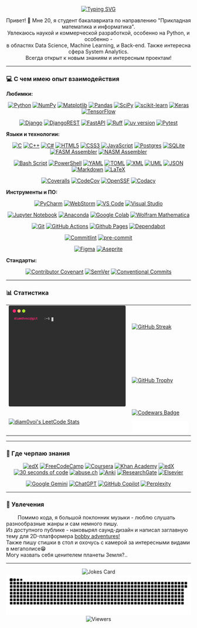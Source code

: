 
<p align="center">
  <a href="https://git.io/typing-svg"><img src="https://readme-typing-svg.demolab.com?font=Fira+Code&duration=4096&pause=1024&center=true&width=600&lines=Hello+GitHub!+I'm+20+y.+o.+bachelor+student!;Degree+in+Applied+Math+and+CS.;Current+focus+-+Python+ecosystem.;Nice+to+meet+you!" alt="Typing SVG" /></a>
</p>

<p align="center">
  Привет! 👋 Мне 20, я студент бакалавриата по направлению "Прикладная математика и информатика". <br>
  Увлекаюсь наукой и коммерческой разработкой, особенно на Python, и особенно - <br> 
  в областях Data Science, Machine Learning, и Back-end. Также интересна сфера System Analytics. <br>
  Всегда открыт к новым знаниям и интересным проектам!
</p>

---

### 💻 С чем имею опыт взаимодействия

**Любимки:**
<p align="center">
  <a href="https://www.python.org" target="_blank" rel="noreferrer"><img src="https://img.shields.io/badge/python-3670A0?style=for-the-badge&logo=python&logoColor=ffdd54" alt="Python"/></a>
  <a href="https://numpy.org/" target="_blank" rel="noreferrer"><img src="https://img.shields.io/badge/numpy-%23013243.svg?style=for-the-badge&logo=numpy&logoColor=white" alt="NumPy"/></a>
  <a href="https://matplotlib.org/" target="_blank" rel="noreferrer"><img src="https://img.shields.io/badge/Matplotlib-%23ffffff.svg?style=for-the-badge&logo=Matplotlib&logoColor=black" alt="Matplotlib"/></a>
  <a href="https://pandas.pydata.org/" target="_blank" rel="noreferrer"><img src="https://img.shields.io/badge/pandas-%23150458.svg?style=for-the-badge&logo=pandas&logoColor=white" alt="Pandas"/></a>
  <a href="https://scipy.org/" target="_blank" rel="noreferrer"><img src="https://img.shields.io/badge/SciPy-%230C55A5.svg?style=for-the-badge&logo=scipy&logoColor=%white" alt="SciPy"/></a>
  <a href="https://scikit-learn.org/" target="_blank" rel="noreferrer"><img src="https://img.shields.io/badge/scikit--learn-%23F7931E.svg?style=for-the-badge&logo=scikit-learn&logoColor=white&logoSize=auto" alt="scikit-learn"/></a>
  <a href="https://keras.io/" target="_blank" rel="noreferrer"><img src="https://img.shields.io/badge/Keras-%23D00000.svg?style=for-the-badge&logo=Keras&logoColor=white" alt="Keras"/></a>
  <a href="https://www.tensorflow.org" target="_blank" rel="noreferrer"><img src="https://img.shields.io/badge/TensorFlow-%23FF6F00.svg?style=for-the-badge&logo=TensorFlow&logoColor=white" alt="TensorFlow"/></a>
</p> <p align="center">
  <a href="https://www.djangoproject.com/" target="_blank" rel="noreferrer"><img src="https://img.shields.io/badge/django-%23092E20.svg?style=for-the-badge&logo=django&logoColor=white" alt="Django"/></a>
  <a href="https://www.django-rest-framework.org/" target="_blank" rel="noreferrer"><img src="https://img.shields.io/badge/DJANGO-REST-ff1709?style=for-the-badge&logo=django&logoColor=white&color=ff1709&labelColor=gray" alt="DjangoREST"/></a>
  <a href="https://fastapi.tiangolo.com/" target="_blank" rel="noreferrer"><img src="https://img.shields.io/badge/FastAPI-005571?style=for-the-badge&logo=fastapi&logoSize=auto" alt="FastAPI"/></a>
  <a href="https://astral.sh/ruff" target="_blank" rel="noreferrer"><img src="https://img.shields.io/badge/ruff-261230.svg?style=for-the-badge&logo=ruff&logoColor=FFD7FF64" alt="Ruff"/></a>
  <a href="https://astral.sh/uv"><img src="https://img.shields.io/badge/uv-261230?logo=uv&logoColor=DE5FE9&style=for-the-badge" alt="uv version"></a>
  <a href="https://docs.pytest.org/en/stable/" target="_blank" rel="noreferrer"><img src="https://img.shields.io/badge/pytest-%23ffffff.svg?style=for-the-badge&logo=pytest&logoColor=2f9fe3" alt="Pytest"/></a>
</p>

**Языки и технологии:**
<p align="center">
  <a href="https://www.cprogramming.com/" target="_blank" rel="noreferrer"><img src="https://img.shields.io/badge/c-%2300599C.svg?style=for-the-badge&logo=c&logoColor=white&color=darkblue" alt="C"/></a>
  <a href="https://isocpp.org/" target="_blank" rel="noreferrer"><img src="https://img.shields.io/badge/c++-%2300599C.svg?style=for-the-badge&logo=c%2B%2B&logoColor=white" alt="C++"/></a>
  <a href="https://docs.microsoft.com/en-us/dotnet/csharp/" target="_blank" rel="noreferrer"><img src="https://img.shields.io/badge/c%23-%23239120.svg?style=for-the-badge&logo=dotnet&logoColor=white&color=purple&logoSize=auto" alt="C#"/></a>
  <a href="https://developer.mozilla.org/en-US/docs/Web/HTML" target="_blank" rel="noreferrer"><img src="https://img.shields.io/badge/html5-%23E34F26.svg?style=for-the-badge&logo=html5&logoColor=white" alt="HTML5"/></a>
  <a href="https://developer.mozilla.org/en-US/docs/Web/CSS" target="_blank" rel="noreferrer"><img src="https://img.shields.io/badge/css3-%231572B6.svg?style=for-the-badge&logo=css3&logoColor=white" alt="CSS3"/></a>
  <a href="https://developer.mozilla.org/en-US/docs/Web/JavaScript" target="_blank" rel="noreferrer"><img src="https://img.shields.io/badge/javascript-%23323330.svg?style=for-the-badge&logo=javascript&logoColor=%23F7DF1E" alt="JavaScript"/></a>
  <a href="https://www.postgresql.org/" target="_blank" rel="noreferrer"><img src="https://img.shields.io/badge/postgres-%23316192.svg?style=for-the-badge&logo=postgresql&logoColor=white" alt="Postgres"/></a>
  <a href="https://www.sqlite.org/index.html" target="_blank" rel="noreferrer"><img src="https://img.shields.io/badge/sqlite-%2307405e.svg?style=for-the-badge&logo=sqlite&logoColor=white" alt="SQLite"/></a>
  <a href="https://github.com/tgrysztar/fasm" target="_blank" rel="noreferrer"><img src="https://img.shields.io/badge/-FASM-007AAC?style=for-the-badge&logo=assemblyscript&logoColor=white&labelColor=007AAC" alt="FASM Assembler"/></a>
  <a href="https://github.com/netwide-assembler/nasm" target="_blank" rel="noreferrer"><img src="https://img.shields.io/badge/-NASM-000000?style=for-the-badge&logo=assemblyscript&logoColor=white&labelColor=007AAC" alt="NASM Assembler"/></a>
</p> <p align="center">
  <a href="https://www.gnu.org/software/bash/" target="_blank" rel="noreferrer"><img src="https://img.shields.io/badge/bash_script-%23121011.svg?style=for-the-badge&logo=gnu-bash&logoColor=white" alt="Bash Script"/></a>
  <a href="https://docs.microsoft.com/en-us/powershell/" target="_blank" rel="noreferrer"><img src="https://img.shields.io/badge/PowerShell-%235391FE.svg?style=for-the-badge&logo=powershell&logoColor=white" alt="PowerShell"/></a>
  <a href="https://yaml.org/" target="_blank" rel="noreferrer"><img src="https://img.shields.io/badge/yaml-%23ffffff.svg?style=for-the-badge&logo=yaml&logoColor=CB171E" alt="YAML"/></a>
  <a href="https://toml.io/" target="_blank" rel="noreferrer"><img src="https://img.shields.io/badge/TOML-ffffff.svg?style=for-the-badge&logo=toml&logoColor=9C4121" alt="TOML"/></a>
  <a href="https://www.w3.org/XML/" target="_blank" rel="noreferrer"><img src="https://img.shields.io/badge/XML-ffffff.svg?style=for-the-badge&logo=xml&logoColor=005faf&logoSize=auto" alt="XML"/></a>
  <a href="https://www.uml.org/" target="_blank" rel="noreferrer"><img src="https://img.shields.io/badge/UML-ffffff.svg?style=for-the-badge&logo=uml&logoColor=FABD14&logoSize=auto" alt="UML"/></a>
  <a href="https://www.json.org/" target="_blank" rel="noreferrer"><img src="https://img.shields.io/badge/JSON-ffffff.svg?style=for-the-badge&logo=json&logoColor=black" alt="JSON"/></a>
  <a href="https://www.markdownguide.org/" target="_blank" rel="noreferrer"><img src="https://img.shields.io/badge/markdown-%23000000.svg?style=for-the-badge&logo=markdown&logoColor=white" alt="Markdown"/></a>
  <a href="https://www.latex-project.org/" target="_blank" rel="noreferrer"><img src="https://img.shields.io/badge/latex-008080.svg?style=for-the-badge&logo=latex&logoColor=008080&logoSize=auto&labelColor=white" alt="LaTeX"/></a>
</p> <p align="center">
  <a href="https://coveralls.io" target="_blank" rel="noreferrer"><img src="https://img.shields.io/badge/Coveralls-ffffff.svg?style=for-the-badge&logo=coveralls&logoColor=red" alt="Coveralls"/></a>
  <a href="https://codecov.io" target="_blank" rel="noreferrer"><img src="https://img.shields.io/badge/codecov-ffffff.svg?style=for-the-badge&logo=codecov&logoColor=F01F7A" alt="CodeCov"/></a>
  <a href="https://openssf.org/" target="_blank" rel="noreferrer"><img src="https://img.shields.io/badge/OpenSSF-00f48f.svg?style=for-the-badge" alt="OpenSSF"/></a>
  <a href="https://www.codacy.com" target="_blank" rel="noreferrer"><img src="https://img.shields.io/badge/codacy-%23ff0077.svg?style=for-the-badge&logo=codacy&logoColor=gray&color=white" alt="Codacy"/></a>
</p>

**Инструменты и ПО:**
<p align="center">
  <a href="https://www.jetbrains.com/pycharm/" target="_blank" rel="noreferrer"><img src="https://img.shields.io/badge/pycharm-143?style=for-the-badge&logo=pycharm&logoColor=black&color=black&labelColor=green" alt="PyCharm"/></a>
  <a href="https://www.jetbrains.com/webstorm/" target="_blank" rel="noreferrer"><img src="https://img.shields.io/badge/webstorm-143?style=for-the-badge&logo=webstorm&logoColor=white&color=black" alt="WebStorm"/></a>
  <a href="https://code.visualstudio.com/" target="_blank" rel="noreferrer"><img src="https://img.shields.io/badge/Visual%20Studio%20Code-0078d7.svg?style=for-the-badge&logo=vs-code&logoColor=white" alt="VS Code"/></a>
  <a href="https://visualstudio.microsoft.com/" target="_blank" rel="noreferrer"><img src="https://img.shields.io/badge/Visual%20Studio-5C2D91.svg?style=for-the-badge&logo=visual-studio&logoColor=white" alt="Visual Studio"/></a>
</p> <p align="center">
  <a href="https://jupyter.org/" target="_blank" rel="noreferrer"><img src="https://img.shields.io/badge/jupyter-555.svg?style=for-the-badge&logo=jupyter&logoColor=f37726" alt="Jupyter Notebook"/></a>
  <a href="https://www.anaconda.com/" target="_blank" rel="noreferrer"><img src="https://img.shields.io/badge/Anaconda-%2344A833.svg?style=for-the-badge&logo=anaconda&logoColor=white" alt="Anaconda"/></a>
  <a href="https://colab.research.google.com/" target="_blank" rel="noreferrer"><img src="https://img.shields.io/badge/Google%20Colab-%23F9A825.svg?style=for-the-badge&logo=googlecolab&logoColor=white" alt="Google Colab"/></a>
  <a href="https://www.wolfram.com/mathematica/" target="_blank" rel="noreferrer"><img src="https://img.shields.io/badge/Wolfram-Mathematica-red?style=for-the-badge&logo=wolframmathematica&logoColor=white&color=red&logoSize=auto" alt="Wolfram Mathematica"/></a>
</p> <p align="center">
  <a href="https://git-scm.com/" target="_blank" rel="noreferrer"><img src="https://img.shields.io/badge/git-%23F05033.svg?style=for-the-badge&logo=git&logoColor=white" alt="Git"/></a>
  <a href="https://github.com/features/actions" target="_blank" rel="noreferrer"><img src="https://img.shields.io/badge/github%20actions-%232671E5.svg?style=for-the-badge&logo=githubactions&logoColor=white&logoSize=auto" alt="GitHub Actions"/></a>
  <a href="https://pages.github.com/" target="_blank" rel="noreferrer"><img src="https://img.shields.io/badge/github%20pages-121013?style=for-the-badge&logo=github&logoColor=white" alt="Github Pages"/></a>
  <a href="https://github.com/dependabot" target="_blank" rel="noreferrer"><img src="https://img.shields.io/badge/dependabot-025E8C?style=for-the-badge&logo=dependabot&logoColor=white" alt="Dependabot"/></a>
</p> <p align="center">
  <a href="https://commitlint.js.org/"><img src="https://img.shields.io/badge/commitlint-FFFFFF?logo=commitlint&logoColor=000000&style=for-the-badge&logoSize=auto" alt="Commitlint"></a>
  <a href="https://pre-commit.com/"><img src="https://img.shields.io/badge/pre--commit-000000?logo=precommit&logoColor=FAB040&labelColor=555&style=for-the-badge" alt="pre-commit"></a>
</p> <p align="center">
  <a href="https://www.figma.com/" target="_blank" rel="noreferrer"><img src="https://img.shields.io/badge/figma-%23F24E1E.svg?style=for-the-badge&logo=figma&logoColor=white" alt="Figma"/></a>
  <a href="https://www.aseprite.org/" target="_blank" rel="noreferrer"><img src="https://img.shields.io/badge/Aseprite-ffffff?style=for-the-badge&logo=Aseprite&logoColor=7d929e" alt="Aseprite"/></a>
</p>

**Стандарты:**
<p align="center">
  <a href="https://www.contributor-covenant.org/" target="_blank" rel="noreferrer"><img src="https://img.shields.io/badge/Contributor%20Covenant-5E0D73.svg?style=for-the-badge&logo=contributorcovenant" alt="Contributor Covenant"/></a>
  <a href="https://semver.org/" target="_blank" rel="noreferrer"><img src="https://img.shields.io/badge/SemVer-3F4551.svg?style=for-the-badge&logo=semver&logoColor=blue" alt="SemVer"/></a>
  <a href="https://www.conventionalcommits.org/" target="_blank" rel="noreferrer"><img src="https://img.shields.io/badge/Conventional%20Commits-FE5196.svg?style=for-the-badge&logo=conventionalcommits&logoColor=white" alt="Conventional Commits"/></a>
</p>

---

### 📊 Статистика

<!-- Combined  -->
<p align="center">
  <table border="0" cellpadding="0" cellspacing="0">
    <!-- Gen Stats, Streak, Achievements -->
    <tr>
      <td rowspan="2" valign="center" style="padding-right: 10px;">
        <img src="./github_stats.svg" alt="GitHub Stats">
      </td>
      <td valign="center">
        <a href="https://git.io/streak-stats">
          <img src="https://streak-stats.demolab.com?user=diam0voi&theme=gruvbox&hide_border=true" alt="GitHub Streak" />
        </a>
      </td>
    </tr>
    <tr>
      <td valign="center" style="padding-top: 10px;">
        <a href="https://github.com/diam0voi/github-profile-trophy">
          <img src="https://github-profile-trophy.vercel.app/?username=diam0voi&theme=gruvbox&column=5" alt="GitHub Trophy" />
        </a>
      </td>
    </tr>
    <!-- LeetCode, Codewars, Langs -->
    <tr>
      <td rowspan="2" valign="center" style="padding-right: 10px;">
        <a href="https://leetcode.com/diam0voi/">
          <img src="https://leetcode-stats.vercel.app/api?username=diam0voi&theme=Dark" alt="diam0voi's LeetCode Stats"/>
        </a>
      </td>
      <td valign="center">
        <a href="https://www.codewars.com/users/diam0voi">
          <img src="https://www.codewars.com/users/diam0voi/badges/large" alt="Codewars Badge"/>
        </a>
      </td>
    </tr>
    <tr>
      <td valign="center" style="padding-top: 10px;">
        <img src="/metrics.plugin.languages.details.svg" alt="Metrics Languages" width="400">
      </td>
    </tr>
  </table>
</p>

---

### 🌱 Где черпаю знания

<p align="center">
  <a href="https://www.roadmap.sh/" target="_blank" rel="noreferrer"><img src="https://img.shields.io/badge/roadmap.sh-%2302262B.svg?style=for-the-badge&logo=roadmapdotsh&logoColor=white" alt="edX"/></a>
  <a href="https://www.freecodecamp.org/" target="_blank" rel="noreferrer"><img src="https://img.shields.io/badge/Freecodecamp-%23123.svg?&style=for-the-badge&logo=freecodecamp&logoColor=green&logoSize=auto" alt="FreeCodeCamp"/></a>
  <a href="https://www.coursera.org/" target="_blank" rel="noreferrer"><img src="https://img.shields.io/badge/Coursera-%230056D2.svg?style=for-the-badge&logo=Coursera&logoColor=white" alt="Coursera"/></a>
  <a href="https://www.khanacademy.org/" target="_blank" rel="noreferrer"><img src="https://img.shields.io/badge/KhanAcademy-%2314BF96.svg?style=for-the-badge&logo=KhanAcademy&logoColor=white" alt="Khan Academy"/></a>
  <a href="https://www.edx.org/" target="_blank" rel="noreferrer"><img src="https://img.shields.io/badge/edX-%2302262B.svg?style=for-the-badge&logo=edX&logoColor=white&logoSize=auto" alt="edX"/></a>
  <a href="https://www.30secondsofcode.org/" target="_blank" rel="noreferrer"><img src="https://img.shields.io/badge/30%20seconds%20of%20code-007ACC.svg?style=for-the-badge&logo=30secondsofcode&logoColor=white" alt="30 seconds of code"/></a>
  <a href="https://abuse.ch/" target="_blank" rel="noreferrer"><img src="https://img.shields.io/badge/abuse.ch-00465B.svg?logo=abusedotch&style=for-the-badge&logoSize=auto" alt="abuse.ch"/></a>
  <a href="https://apps.ankiweb.net/" target="_blank" rel="noreferrer"><img src="https://img.shields.io/badge/Anki-80C2EE.svg?style=for-the-badge&logo=anki&logoColor=white" alt="Anki"/></a>
  <a href="https://www.researchgate.net/" target="_blank" rel="noreferrer"><img src="https://img.shields.io/badge/ResearchGate-00CCBB?style=for-the-badge&logo=ResearchGate&logoColor=white" alt="ResearchGate"/></a>
  <a href="https://www.elsevier.com/" target="_blank" rel="noreferrer"><img src="https://img.shields.io/badge/Elsevier-ffffff.svg?style=for-the-badge&logo=elsevier&logoColor=555&color=ff4203&labelColor=white&logoSize=auto" alt="Elsevier"/></a>
</p><p align="center">
  <a href="https://gemini.google.com/" target="_blank" rel="noreferrer"><img src="https://img.shields.io/badge/google%20gemini-8E75B2?style=for-the-badge&logo=google%20gemini&logoColor=white" alt="Google Gemini"/></a>
  <a href="https://openai.com/chatgpt/" target="_blank" rel="noreferrer"><img src="https://img.shields.io/badge/chatGPT-74aa9c?style=for-the-badge&logo=openai&logoColor=white&Color=ff4203" alt="ChatGPT"/></a>
  <a href="https://copilot.github.com/" target="_blank" rel="noreferrer"><img src="https://img.shields.io/badge/github_copilot-8957E5?style=for-the-badge&logo=github-copilot&logoColor=white" alt="GitHub Copilot"/></a>
  <a href="https://www.perplexity.ai/" target="_blank" rel="noreferrer"><img src="https://img.shields.io/badge/perplexity-000000?style=for-the-badge&logo=perplexity&logoColor=088F8F" alt="Perplexity"/></a>
</p>

---

### 🎵 Увлечения

<p align="left">
  &nbsp &nbsp &nbsp &nbsp Помимо кода, я большой поклонник музыки - люблю слушать разнообразные жанры и сам немного пишу. <br>
  Из доступного публике - наковырял саунд-дизайн и написал заглавную тему для 2D-платформера <a href="https://ewepu.itch.io/bobby-adventures" target="_blank" rel="noreferrer">bobby adventures!</a> <br>
  Также пишу стишки в стол и охочусь с камерой за интересными видами в мегаполисе😁 <br>
  Могу назвать себя ценителем планеты Земля?..
</p>
  
---

<p align="center">
  <img src="https://readme-jokes.vercel.app/api" alt="Jokes Card" /> <br>
  <picture>
    <source media="(prefers-color-scheme: dark)" srcset="dist/github-snake-dark.svg" />
    <source media="(prefers-color-scheme: light)" srcset="dist/github-snake.svg" />
    <img alt="github contribution grid snake animation" src="dist/github-snake.svg" />
  </picture> <br>
  <img src="https://komarev.com/ghpvc/?username=diam0voi" alt="Viewers" />
</p>
